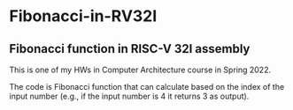 # Fibonacci-in-RV32I
## Fibonacci function in RISC-V 32I assembly

This is one of my HWs in Computer Architecture course in Spring 2022.

The code is Fibonacci function that can calculate based on the index of the input number (e.g., if the input number is 4 it returns 3 as output).

